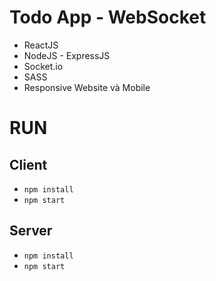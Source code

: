 # Todo App - WebSocket
- ReactJS
- NodeJS - ExpressJS
- Socket.io
- SASS
- Responsive Website và Mobile

# RUN

## **Client**
- `npm install`
- `npm start`

## **Server**
- `npm install`
- `npm start`

